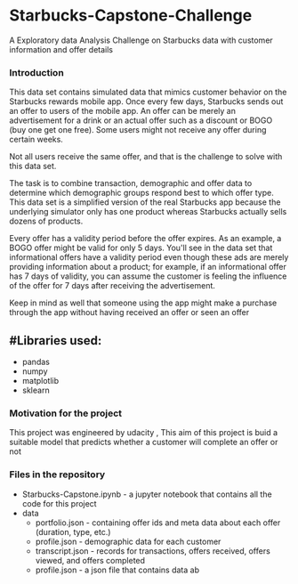 # Starbucks-Capstone-Challenge
A Exploratory data Analysis Challenge on Starbucks data with customer information and offer details 

### Introduction
This data set contains simulated data that mimics customer behavior on the Starbucks rewards mobile app. Once every few days, Starbucks sends out an offer to users of the mobile app. An offer can be merely an advertisement for a drink or an actual offer such as a discount or BOGO (buy one get one free). Some users might not receive any offer during certain weeks.

Not all users receive the same offer, and that is the challenge to solve with this data set.

The task is to combine transaction, demographic and offer data to determine which demographic groups respond best to which offer type. This data set is a simplified version of the real Starbucks app because the underlying simulator only has one product whereas Starbucks actually sells dozens of products.

Every offer has a validity period before the offer expires. As an example, a BOGO offer might be valid for only 5 days. You'll see in the data set that informational offers have a validity period even though these ads are merely providing information about a product; for example, if an informational offer has 7 days of validity, you can assume the customer is feeling the influence of the offer for 7 days after receiving the advertisement.



Keep in mind as well that someone using the app might make a purchase through the app without having received an offer or seen an offer


 
 ## #Libraries used:
 * pandas 
 * numpy
 * matplotlib
 * sklearn
 
 
 
 ### Motivation for the project
 This project was engineered by udacity ,
 This aim of this project is buid a suitable model that predicts whether a customer will complete an offer or not

 ### Files in the repository 
 
 * Starbucks-Capstone.ipynb - a jupyter notebook that contains all the code for this project 
 * data
    * portfolio.json - containing offer ids and meta data about each offer (duration, type, etc.)
    * profile.json - demographic data for each customer
    * transcript.json - records for transactions, offers received, offers viewed, and offers completed
    * profile.json - a json file that contains data ab
    
 
